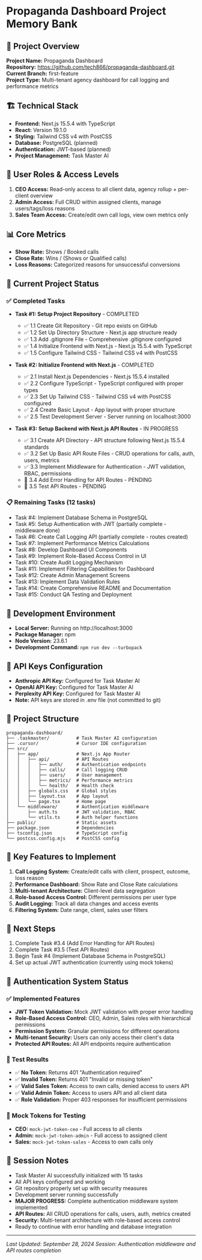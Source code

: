 # Propaganda Dashboard Project Memory Bank

## 🎯 Project Overview
**Project Name:** Propaganda Dashboard  
**Repository:** https://github.com/tech866/propaganda-dashboard.git  
**Current Branch:** first-feature  
**Project Type:** Multi-tenant agency dashboard for call logging and performance metrics  

## 🏗️ Technical Stack
- **Frontend:** Next.js 15.5.4 with TypeScript
- **React:** Version 19.1.0
- **Styling:** Tailwind CSS v4 with PostCSS
- **Database:** PostgreSQL (planned)
- **Authentication:** JWT-based (planned)
- **Project Management:** Task Master AI

## 👥 User Roles & Access Levels
1. **CEO Access:** Read-only access to all client data, agency rollup + per-client overview
2. **Admin Access:** Full CRUD within assigned clients, manage users/tags/loss reasons
3. **Sales Team Access:** Create/edit own call logs, view own metrics only

## 📊 Core Metrics
- **Show Rate:** Shows / Booked calls
- **Close Rate:** Wins / (Shows or Qualified calls)
- **Loss Reasons:** Categorized reasons for unsuccessful conversions

## 🎯 Current Project Status

### ✅ Completed Tasks
- **Task #1: Setup Project Repository** - COMPLETED
  - ✅ 1.1 Create Git Repository - Git repo exists on GitHub
  - ✅ 1.2 Set Up Directory Structure - Next.js app structure ready
  - ✅ 1.3 Add .gitignore File - Comprehensive .gitignore configured
  - ✅ 1.4 Initialize Frontend with Next.js - Next.js 15.5.4 with TypeScript
  - ✅ 1.5 Configure Tailwind CSS - Tailwind CSS v4 with PostCSS

- **Task #2: Initialize Frontend with Next.js** - COMPLETED
  - ✅ 2.1 Install Next.js Dependencies - Next.js 15.5.4 installed
  - ✅ 2.2 Configure TypeScript - TypeScript configured with proper types
  - ✅ 2.3 Set Up Tailwind CSS - Tailwind CSS v4 with PostCSS configured
  - ✅ 2.4 Create Basic Layout - App layout with proper structure
  - ✅ 2.5 Test Development Server - Server running on localhost:3000

- **Task #3: Setup Backend with Next.js API Routes** - IN PROGRESS
  - ✅ 3.1 Create API Directory - API structure following Next.js 15.5.4 standards
  - ✅ 3.2 Set Up Basic API Route Files - CRUD operations for calls, auth, users, metrics
  - ✅ 3.3 Implement Middleware for Authentication - JWT validation, RBAC, permissions
  - 🔄 3.4 Add Error Handling for API Routes - PENDING
  - 🔄 3.5 Test API Routes - PENDING

### 📋 Remaining Tasks (12 tasks)
- Task #4: Implement Database Schema in PostgreSQL
- Task #5: Setup Authentication with JWT (partially complete - middleware done)
- Task #6: Create Call Logging API (partially complete - routes created)
- Task #7: Implement Performance Metrics Calculations
- Task #8: Develop Dashboard UI Components
- Task #9: Implement Role-Based Access Control in UI
- Task #10: Create Audit Logging Mechanism
- Task #11: Implement Filtering Capabilities for Dashboard
- Task #12: Create Admin Management Screens
- Task #13: Implement Data Validation Rules
- Task #14: Create Comprehensive README and Documentation
- Task #15: Conduct QA Testing and Deployment

## 🔧 Development Environment
- **Local Server:** Running on http://localhost:3000
- **Package Manager:** npm
- **Node Version:** 23.6.1
- **Development Command:** `npm run dev --turbopack`

## 🔑 API Keys Configuration
- **Anthropic API Key:** Configured for Task Master AI
- **OpenAI API Key:** Configured for Task Master AI
- **Perplexity API Key:** Configured for Task Master AI
- **Note:** API keys are stored in .env file (not committed to git)

## 📁 Project Structure
```
propaganda-dashboard/
├── .taskmaster/          # Task Master AI configuration
├── .cursor/              # Cursor IDE configuration
├── src/
│   ├── app/              # Next.js App Router
│   │   ├── api/          # API Routes
│   │   │   ├── auth/     # Authentication endpoints
│   │   │   ├── calls/    # Call logging CRUD
│   │   │   ├── users/    # User management
│   │   │   ├── metrics/  # Performance metrics
│   │   │   └── health/   # Health check
│   │   ├── globals.css   # Global styles
│   │   ├── layout.tsx    # App layout
│   │   └── page.tsx      # Home page
│   └── middleware/       # Authentication middleware
│       ├── auth.ts       # JWT validation, RBAC
│       └── utils.ts      # Auth helper functions
├── public/               # Static assets
├── package.json          # Dependencies
├── tsconfig.json         # TypeScript config
└── postcss.config.mjs    # PostCSS config
```

## 🎯 Key Features to Implement
1. **Call Logging System:** Create/edit calls with client, prospect, outcome, loss reason
2. **Performance Dashboard:** Show Rate and Close Rate calculations
3. **Multi-tenant Architecture:** Client-level data segregation
4. **Role-based Access Control:** Different permissions per user type
5. **Audit Logging:** Track all data changes and access events
6. **Filtering System:** Date range, client, sales user filters

## 🚀 Next Steps
1. Complete Task #3.4 (Add Error Handling for API Routes)
2. Complete Task #3.5 (Test API Routes)
3. Begin Task #4 (Implement Database Schema in PostgreSQL)
4. Set up actual JWT authentication (currently using mock tokens)

## 🔐 Authentication System Status
### ✅ Implemented Features
- **JWT Token Validation:** Mock JWT validation with proper error handling
- **Role-Based Access Control:** CEO, Admin, Sales roles with hierarchical permissions
- **Permission System:** Granular permissions for different operations
- **Multi-tenant Security:** Users can only access their client's data
- **Protected API Routes:** All API endpoints require authentication

### 🧪 Test Results
- ✅ **No Token:** Returns 401 "Authentication required"
- ✅ **Invalid Token:** Returns 401 "Invalid or missing token"
- ✅ **Valid Sales Token:** Access to own calls, denied access to users API
- ✅ **Valid Admin Token:** Access to users API and all client data
- ✅ **Role Validation:** Proper 403 responses for insufficient permissions

### 🔑 Mock Tokens for Testing
- **CEO:** `mock-jwt-token-ceo` - Full access to all clients
- **Admin:** `mock-jwt-token-admin` - Full access to assigned client
- **Sales:** `mock-jwt-token-sales` - Access to own calls only

## 📝 Session Notes
- Task Master AI successfully initialized with 15 tasks
- All API keys configured and working
- Git repository properly set up with security measures
- Development server running successfully
- **MAJOR PROGRESS:** Complete authentication middleware system implemented
- **API Routes:** All CRUD operations for calls, users, auth, metrics created
- **Security:** Multi-tenant architecture with role-based access control
- Ready to continue with error handling and database integration

---
*Last Updated: September 28, 2024*
*Session: Authentication middleware and API routes completion*
